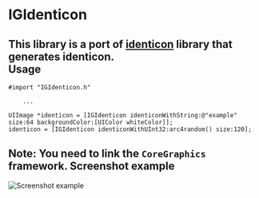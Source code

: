 IGIdenticon
===========
This library is a port of [identicon](https://github.com/donpark/identicon) library that generates identicon.  
Usage
-----
    #import "IGIdenticon.h"
    
        ...
            
    UIImage *identicon = [IGIdenticon identiconWithString:@"example" size:64 backgroundColor:[UIColor whiteColor]];
    identicon = [IGIdenticon identiconWithUInt32:arc4random() size:120];
**Note:** You need to link the `CoreGraphics` framework.
Screenshot example
-----
![Screenshot example](https://raw.github.com/Seaburg/IGIdenticon/master/Screenshot/screenshot.jpg)
